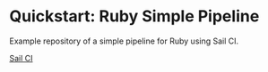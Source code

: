 # Quickstart: Ruby Simple Pipeline

Example repository of a simple pipeline for Ruby using Sail CI.

[Sail CI](https://sail.ci)
